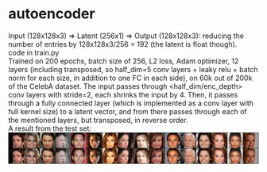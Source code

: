# autoencoder
Input (128x128x3) => Latent (256x1) => Output (128x128x3): reducing the number of entries by 128x128x3/256 = 192 (the latent is float though).\
code in train.py\
Trained on 200 epochs, batch size of 256, L2 loss, Adam optimizer, 12 layers (including transposed, so half_dim=5 conv layers + leaky relu + batch norm for each size, in addition to one FC in each side), on 60k out of 200k of the CelebA dataset.
The input passes through <half_dim/enc_depth> conv layers with stride=2, each shrinks the input by 4. Then, it passes through a fully connected layer (which is implemented as a conv layer with full kernel size) to a latent vector, and from there passes through each of the mentioned layers, but transposed, in reverse order.\
A result from the test set:
![Demo](./demo.png "Reconstruction")
